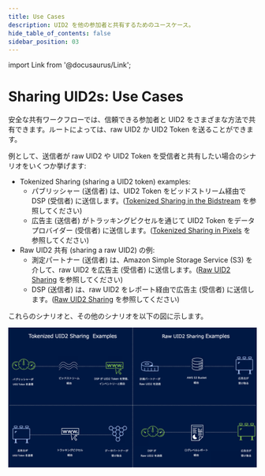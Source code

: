 ```yaml
---
title: Use Cases
description: UID2 を他の参加者と共有するためのユースケース。
hide_table_of_contents: false
sidebar_position: 03
---
```


import Link from '@docusaurus/Link';

# Sharing UID2s: Use Cases

安全な共有ワークフローでは、信頼できる参加者と UID2 をさまざまな方法で共有できます。ルートによっては、raw UID2 か UID2 Token を送ることができます。

例として、送信者が raw UID2 や UID2 Token を受信者と共有したい場合のシナリオをいくつか挙げます:

- Tokenized Sharing (sharing a UID2 token) examples:
  - パブリッシャー (送信者) は、UID2 Token を<Link href="../ref-info/glossary-uid#gl-bidstream">ビッドストリーム</Link>経由で DSP (受信者) に送信します。([Tokenized Sharing in the Bidstream](sharing-tokenized-from-data-bid-stream.md) を参照してください)
  - 広告主 (送信者) がトラッキングピクセルを通じて UID2 Token をデータプロバイダー (受信者) に送信します。([Tokenized Sharing in Pixels](sharing-tokenized-from-data-pixel.md) を参照してください)
- Raw UID2 共有 (sharing a raw UID2) の例:
  - 測定パートナー (送信者) は、Amazon Simple Storage Service (S3) を介して、raw UID2 を広告主 (受信者) に送信します。([Raw UID2 Sharing](sharing-raw.md) を参照してください)
  - DSP (送信者) は、raw UID2 をレポート経由で広告主 (受信者) に送信します。([Raw UID2 Sharing](sharing-raw.md) を参照してください)

これらのシナリオと、その他のシナリオを以下の図に示します。

![Illustration of Sharing Use Cases](images/SharingSlide-Examples.png)
